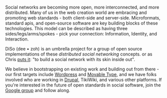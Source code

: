 Social networks are becoming more open, more interconnected, and more distributed. Many of us in the web creation world are embracing and promoting web standards - both client-side and server-side. Microformats, standard apis, and open-source software are key building blocks of these technologies. This model can be described as having three sides/legs/arms/spokes - pick your connection: Information, Identity, and Interaction.

DiSo (dee • zoh) is an umbrella project for a group of open source implementations of these _distributed social networking_ concepts. or as Chris [puts it](http://factoryjoe.com/blog/2007/12/06/oauth-10-openid-20-and-up-next-diso/): "to build a social network with its skin inside out".

We believe in bootstrapping on existing work and building out from there - our first targets include [Wordpress](http://wordpress.com) and [Movable Type](http://movabletype.org), and we have folks involved who are working in [Drupal](http://drupal.org), TikiWiki, and various other platforms. If you're interested in the future of open standards in social software, join the [Google group](http://groups.google.com/group/diso-project) and follow along.
